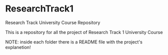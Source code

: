 # ResearchTrack1
Research Track University Course Repository

This is a repository for all the project of Research Track 1 University Course

NOTE: inside each folder there is a README file with the project's explanetion!
